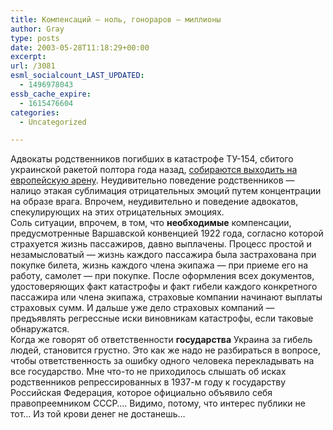 ```yaml
---
title: Компенсаций — ноль, гонораров — миллионы
author: Gray
type: posts
date: 2003-05-28T11:18:29+00:00
excerpt:
url: /3081
esml_socialcount_LAST_UPDATED:
  - 1496978043
essb_cache_expire:
  - 1615476604
categories:
  - Uncategorized

---
```








Адвокаты родственников погибших в катастрофе ТУ-154, сбитого украинской ракетой полтора года назад, <a href="http://www.izvestia.ru/conflict/article34226" target="_blank">собираются выходить на европейскую арену</a>. Неудивительно поведение родственников &#8212; налицо этакая сублимация отрицательных эмоций путем концентрации на образе врага. Впрочем, неудивительно и поведение адвокатов, спекулирующих на этих отрицательных эмоциях.  
Соль ситуации, впрочем, в том, что **необходимые** компенсации, предусмотренные Варшавской конвенцией 1922 года, согласно которой страхуется жизнь пассажиров, давно выплачены. Процесс простой и незамысловатый &#8212; жизнь каждого пассажира была застрахована при покупке билета, жизнь каждого члена экипажа &#8212; при приеме его на работу, самолет &#8212; при покупке. После оформления всех документов, удостоверяющих факт катастрофы и факт гибели каждого конкретного пассажира или члена экипажа, страховые компании начинают выплаты страховых сумм. И дальше уже дело страховых компаний &#8212; предъявлять регрессные иски виновникам катастрофы, если таковые обнаружатся.  
Когда же говорят об ответственности **государства** Украина за гибель людей, становится грустно. Это как же надо не разбираться в вопросе, чтобы ответственность за ошибку одного человека перекладывать на все государство. Мне что-то не приходилось слышать об исках родственников репрессированных в 1937-м году к государству Российская Федерация, которое официально объявило себя правопреемником СССР&#8230;. Видимо, потому, что интерес публики не тот&#8230; Из той крови денег не достанешь&#8230;